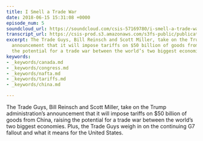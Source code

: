 ```yaml
---
title: I Smell a Trade War
date: 2018-06-15 15:31:08 +0000
episode_num: 5
soundcloud_url: https://soundcloud.com/csis-57169780/i-smell-a-trade-war?in=csis-57169780/sets/the-trade-guys
transcript_url: https://csis-prod.s3.amazonaws.com/s3fs-public/publication/180615_I_Smell_a_Trade_War_Episode_5.pdf?57JfAHrYJjyNQyxies.AvmisumS3MqGd
excerpt: The Trade Guys, Bill Reinsch and Scott Miller, take on the Trump administration’s
  announcement that it will impose tariffs on $50 billion of goods from China, raising
  the potential for a trade war between the world’s two biggest economies.
keywords:
- _keywords/canada.md
- _keywords/congress.md
- _keywords/nafta.md
- _keywords/tariffs.md
- _keywords/china.md

---
```

The Trade Guys, Bill Reinsch and Scott Miller, take on the Trump administration’s announcement that it will impose tariffs on $50 billion of goods from China, raising the potential for a trade war between the world’s two biggest economies. Plus, the Trade Guys weigh in on the continuing G7 fallout and what it means for the United States.